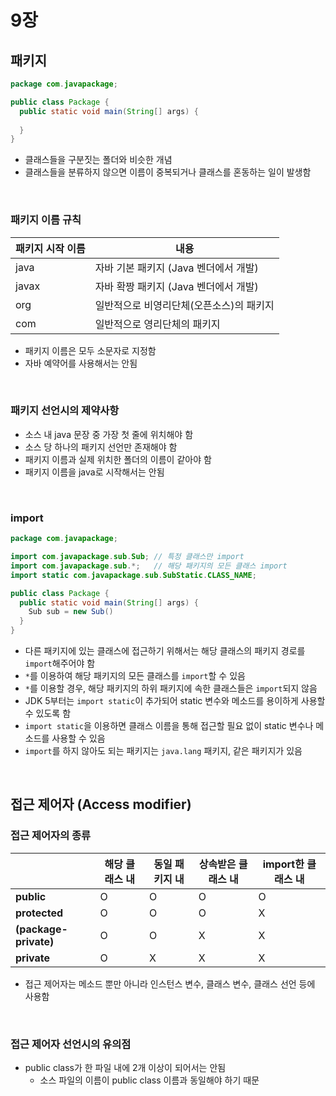 # 9장
## 패키지
``` java
package com.javapackage;

public class Package {
  public static void main(String[] args) {
    
  }
}
```
* 클래스들을 구분짓는 폴더와 비슷한 개념
* 클래스들을 분류하지 않으면 이름이 중복되거나 클래스를 혼동하는 일이 발생함
<br>

### 패키지 이름 규칙
| 패키지 시작 이름 | 내용 |
|--------------|-----|
| java | 자바 기본 패키지 (Java 벤더에서 개발) |
| javax | 자바 확짱 패키지 (Java 벤더에서 개발) |
| org | 일반적으로 비영리단체(오픈소스)의 패키지 |
| com | 일반적으로 영리단체의 패키지 |
* 패키지 이름은 모두 소문자로 지정함
* 자바 예약어를 사용해서는 안됨
<br>

### 패키지 선언시의 제약사항
* 소스 내 java 문장 중 가장 첫 줄에 위치해야 함
* 소스 당 하나의 패키지 선언만 존재해야 함
* 패키지 이름과 실제 위치한 폴더의 이름이 같아야 함
* 패키지 이름을 java로 시작해서는 안됨
<br>

### import
``` java
package com.javapackage;

import com.javapackage.sub.Sub; // 특정 클래스만 import
import com.javapackage.sub.*;   // 해당 패키지의 모든 클래스 import
import static com.javapackage.sub.SubStatic.CLASS_NAME;

public class Package {
  public static void main(String[] args) {
    Sub sub = new Sub()
  }
}
```
* 다른 패키지에 있는 클래스에 접근하기 위해서는 해당 클래스의 패키지 경로를 `import`해주어야 함
* `*`를 이용하여 해당 패키지의 모든 클래스를 `import`할 수 있음
* `*`를 이용할 경우, 해당 패키지의 하위 패키지에 속한 클래스들은 `import`되지 않음
* JDK 5부터는 `import static`이 추가되어 static 변수와 메소드를 용이하게 사용할 수 있도록 함
* `import static`을 이용하면 클래스 이름을 통해 접근할 필요 없이 static 변수나 메소드를 사용할 수 있음
* `import`를 하지 않아도 되는 패키지는 `java.lang` 패키지, 같은 패키지가 있음
<br>

## 접근 제어자 (Access modifier)
### 접근 제어자의 종류
|             | 해당 클래스 내 | 동일 패키지 내 | 상속받은 클래스 내 | import한 클래스 내 |
|-------------|-------------|------------|---------------|------------------|
| <b>public</b> | O | O | O | O |
| <b>protected</b> | O | O | O | X |
| <b>(package-private)</b> | O | O | X | X |
| <b>private</b> | O | X | X | X |
* 접근 제어자는 메소드 뿐만 아니라 인스턴스 변수, 클래스 변수, 클래스 선언 등에 사용함
<br>

### 접근 제어자 선언시의 유의점
* public class가 한 파일 내에 2개 이상이 되어서는 안됨
  * 소스 파일의 이름이 public class 이름과 동일해야 하기 때문
